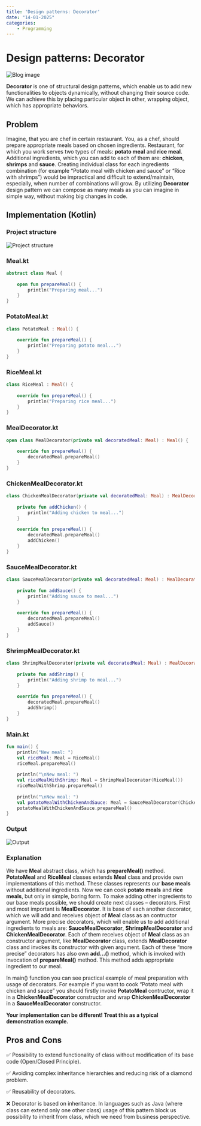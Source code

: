 ```yaml
---
title: 'Design patterns: Decorator'
date: "14-01-2025"
categories:
    - Programming
---
```


# Design patterns: Decorator

![Blog image](/programming/programming-dp-decorator.png)

**Decorator** is one of structural design patterns, which enable us to add new functionalities to objects dynamically, without changing their source code. We can achieve this by placing particular object in other, wrapping object, which has appropriate behaviors.

## Problem

Imagine, that you are chef in certain restaurant. You, as a chef, should prepare appropriate meals based on chosen ingredients. Restaurant, for which you work serves two types of meals: **potato meal** and **rice meal**. Additional ingredients, which you can add to each of them are: **chicken**, **shrimps** and **sauce**. Creating individual class for each ingredients combination (for example “Potato meal with chicken and sauce” or “Rice with shrimps”) would be impractical and difficult to extend/maintain, especially, when number of combinations will grow. By utilizing **Decorator** design pattern we can compose as many meals as you can imagine in simple way, without making big changes in code.

## Implementation (Kotlin)

### Project structure

![Project structure](/programming/utils/decorator-1.png)

### Meal.kt

```kotlin
abstract class Meal {
 
    open fun prepareMeal() {
        println("Preparing meal...")
    }
}
```

### PotatoMeal.kt

```kotlin
class PotatoMeal : Meal() {
 
    override fun prepareMeal() {
        println("Preparing potato meal...")
    }
}
```

### RiceMeal.kt

```kotlin
class RiceMeal : Meal() {
 
    override fun prepareMeal() {
        println("Preparing rice meal...")
    }
}
```

### MealDecorator.kt

```kotlin
open class MealDecorator(private val decoratedMeal: Meal) : Meal() {
 
    override fun prepareMeal() {
        decoratedMeal.prepareMeal()
    }
}
```

### ChickenMealDecorator.kt

```kotlin
class ChickenMealDecorator(private val decoratedMeal: Meal) : MealDecorator(decoratedMeal) {
 
    private fun addChicken() {
        println("Adding chicken to meal...")
    }
 
    override fun prepareMeal() {
        decoratedMeal.prepareMeal()
        addChicken()
    }
}
```

### SauceMealDecorator.kt

```kotlin
class SauceMealDecorator(private val decoratedMeal: Meal) : MealDecorator(decoratedMeal) {
 
    private fun addSauce() {
        println("Adding sauce to meal...")
    }
 
    override fun prepareMeal() {
        decoratedMeal.prepareMeal()
        addSauce()
    }
}
```

### ShrimpMealDecorator.kt

```kotlin
class ShrimpMealDecorator(private val decoratedMeal: Meal) : MealDecorator(decoratedMeal) {
 
    private fun addShrimp() {
        println("Adding shrimp to meal...")
    }
 
    override fun prepareMeal() {
        decoratedMeal.prepareMeal()
        addShrimp()
    }
}
```

### Main.kt

```kotlin
fun main() {
    println("New meal: ")
    val riceMeal: Meal = RiceMeal()
    riceMeal.prepareMeal()
 
    println("\nNew meal: ")
    val riceMealWithShrimp: Meal = ShrimpMealDecorator(RiceMeal())
    riceMealWithShrimp.prepareMeal()
 
    println("\nNew meal: ")
    val potatoMealWithChickenAndSauce: Meal = SauceMealDecorator(ChickenMealDecorator(PotatoMeal()))
    potatoMealWithChickenAndSauce.prepareMeal()
}
```

### Output

![Output](/programming/utils/decorator-2.png)

### Explanation

We have **Meal** abstract class, which has **prepareMeal()** method. **PotatoMeal** and **RiceMeal** classes extends **Meal** class and provide own implementations of this method. These classes represents our **base meals** without additional ingredients. Now we can cook **potato meals** and **rice meals**, but only in simple, boring form. To make adding other ingredients to our base meals possible, we should create next classes – decorators. First and most important is **MealDecorator**. It is base of each another decorator, which we will add and receives object of **Meal** class as an contructor argument. More precise decorators, which will enable us to add additional ingredients to meals are: **SauceMealDecorator**, **ShrimpMealDecorator** and **ChickenMealDecorator**. Each of them receives object of **Meal** class as an constructor argument, like **MealDecorator** class, extends **MealDecorator** class and invokes its constructor with given argument. Each of these “more precise” decorators has also own **add…()** method, which is invoked with invocation of **prepareMeal()** method. This method adds appropriate ingredient to our meal.

In main() function you can see practical example of meal preparation with usage of decorators. For example if you want to cook “Potato meal with chicken and sauce” you should firstly invoke **PotatoMeal** contructor, wrap it in a **ChickenMealDecorator** constructor and wrap **ChickenMealDecorator** in a **SauceMealDecorator** constructor.

**Your implementation can be different! Treat this as a typical demonstration example.**

## Pros and Cons

✅ Possibility to extend functionality of class without modification of its base code (Open/Closed Principle).

✅ Avoiding complex inheritance hierarchies and reducing risk of a diamond problem.

✅ Reusability of decorators.

❌ Decorator is based on inheritance. In languages such as Java (where class can extend only one other class) usage of this pattern block us possibility to inherit from class, which we need from business perspective.